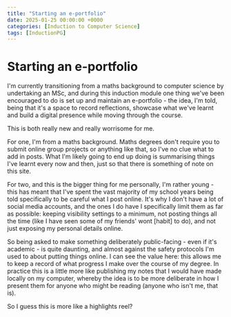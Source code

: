 ```yaml
---
title: "Starting an e-portfolio"
date: 2025-01-25 00:00:00 +0000
categories: [Induction to Computer Science]
tags: [InductionPG]
---
```


# Starting an e-portfolio

I'm currently transitioning from a maths background to computer science by undertaking an MSc, and during this induction module one thing we've been encouraged to do is set up and maintain an e-portfolio - the idea, I'm told, being that it's a space to record reflections, showcase what we've learnt and build a digital presence while moving through the course.

This is both really new and really worrisome for me. 

For one, I'm from a maths background. Maths degrees don't require you to submit online group projects or anything like that, so I've no clue what to add in posts. What I'm likely going to end up doing is summarising things I've learnt every now and then, just so that there is something of note on this site. 

For two, and this is the bigger thing for me personally, I'm rather young - this has meant that I've spent the vast majority of my school years being told specifically to be careful what I post online. It's why I don't have a lot of social media accounts, and the ones I do have I specifically limit them as far as possible: keeping visibility settings to a minimum, not posting things all the time (like I have seen some of my friends' wont [habit] to do), and not just exposing my personal details online. 

So being asked to make something deliberately public-facing - even if it's academic - is quite daunting, and almost against the safety protocols I'm used to about putting things online. I can see the value here: this allows me to keep a record of what progress I make over the course of my degree. In practice this is a little more like publishing my notes that I would have made locally on my computer, whereby the idea is to be more deliberate in how I present them for anyone who might be reading (anyone who isn't me, that is). 

So I guess this is more like a highlights reel?